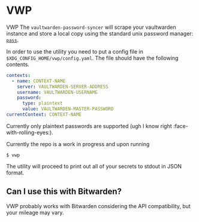 # VWP

VWP The `vaultwarden-password-syncer` will scrape your vaultwarden instance and
store a local copy using the standard unix password manager:
[`pass`](https://www.passwordstore.org/).

In order to use the utility you need to put a config file in
`$XDG_CONFIG_HOME/vwp/config.yaml`. The file should have the following contents.

```yaml
contexts:
  - name: CONTEXT-NAME
    server: VAULTWARDEN-SERVER-ADDRESS
    username: VAULTWARDEN-USERNAME
    password:
      type: plaintext
      value: VAULTWARDEN-MASTER-PASSWORD
currentContext: CONTEXT-NAME
```

Currently only plaintext passwords are supported (ugh I know right :face-with-rolling-eyes:).

Currently the repo is a work in progress and upon running
```shell
$ vwp
```

The utility will proceed to print out all of your secrets to stdout in JSON format.

## Can I use this with Bitwarden?

VWP probably works with Bitwarden considering the API compatibility, but your
mileage may vary.

